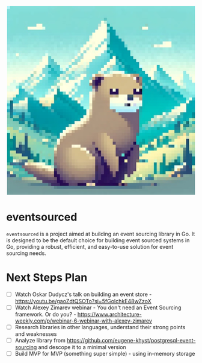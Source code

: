 <p align="center">
  <img src="logo.png" width="500">
</p>

# eventsourced
`eventsourced` is a project aimed at building an event sourcing library in Go. It is designed to be the default choice for building event sourced systems in Go, providing a robust, efficient, and easy-to-use solution for event sourcing needs.

# Next Steps Plan
- [ ] Watch Oskar Dudycz's talk on building an event store - https://youtu.be/gaoZdtQSOTo?si=5fGoIchkE48wZzoX
- [ ] Watch Alexey Zimarev webinar - You don't need an Event Sourcing framework. Or do you? - https://www.architecture-weekly.com/p/webinar-6-webinar-with-alexey-zimarev
- [ ] Research libraries in other languages, understand their strong points and weaknesses
- [ ] Analyze library from https://github.com/eugene-khyst/postgresql-event-sourcing and descope it to a minimal version
- [ ] Build MVP for MVP (something super simple) - using in-memory storage 